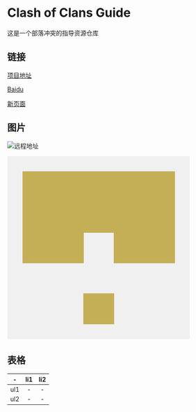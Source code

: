 # Clash of Clans Guide

这是一个部落冲突的指导资源仓库

## 链接

[项目地址](https://gitee.com/dede_hu/coc-guide-resource)

[Baidu](http://www.baidu.com)

[新页面](./Page1.md)

## 图片

![远程地址](https://gitee.com/dede_hu/coc-guide-resource/raw/master/resource/img_local.png)

![本地地址](./resource/img_local.png)

## 表格

|-|li1|li2|
|:-:|:-:|:-:|
|ul1|-|-|
|ul2|-|-|
